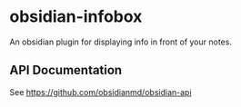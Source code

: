 # obsidian-infobox

An obsidian plugin for displaying info in front of your notes.

## API Documentation

See https://github.com/obsidianmd/obsidian-api
